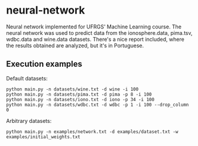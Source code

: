 # neural-network
Neural network implemented for UFRGS' Machine Learning course. The neural network was used to predict data from the ionosphere.data, pima.tsv, wdbc.data and wine.data datasets. There's a nice report included, where the results obtained are analyzed, but it's in Portuguese.

## Execution examples

Default datasets:
```
python main.py -n datasets/wine.txt -d wine -i 100
python main.py -n datasets/pima.txt -d pima -p 8 -i 100
python main.py -n datasets/iono.txt -d iono -p 34 -i 100
python main.py -n datasets/wdbc.txt -d wdbc -p 1 -i 100 --drop_column 0
```

Arbitrary datasets:
```
python main.py -n examples/network.txt -d examples/dataset.txt -w examples/initial_weights.txt
```
